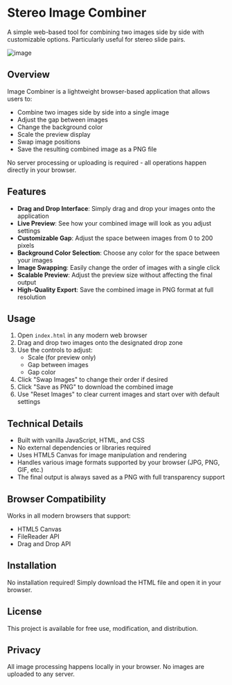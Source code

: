 # Stereo Image Combiner

A simple web-based tool for combining two images side by side with customizable options.  Particularly useful for stereo slide pairs.

![image](https://github.com/user-attachments/assets/c021a695-feec-4e55-beb0-76e0eba58692)

## Overview

Image Combiner is a lightweight browser-based application that allows users to:
- Combine two images side by side into a single image
- Adjust the gap between images
- Change the background color
- Scale the preview display
- Swap image positions
- Save the resulting combined image as a PNG file

No server processing or uploading is required - all operations happen directly in your browser.

## Features

- **Drag and Drop Interface**: Simply drag and drop your images onto the application
- **Live Preview**: See how your combined image will look as you adjust settings
- **Customizable Gap**: Adjust the space between images from 0 to 200 pixels
- **Background Color Selection**: Choose any color for the space between your images
- **Image Swapping**: Easily change the order of images with a single click
- **Scalable Preview**: Adjust the preview size without affecting the final output
- **High-Quality Export**: Save the combined image in PNG format at full resolution

## Usage

1. Open `index.html` in any modern web browser
2. Drag and drop two images onto the designated drop zone
3. Use the controls to adjust:
   - Scale (for preview only)
   - Gap between images
   - Gap color
4. Click "Swap Images" to change their order if desired
5. Click "Save as PNG" to download the combined image
6. Use "Reset Images" to clear current images and start over with default settings

## Technical Details

- Built with vanilla JavaScript, HTML, and CSS
- No external dependencies or libraries required
- Uses HTML5 Canvas for image manipulation and rendering
- Handles various image formats supported by your browser (JPG, PNG, GIF, etc.)
- The final output is always saved as a PNG with full transparency support

## Browser Compatibility

Works in all modern browsers that support:
- HTML5 Canvas
- FileReader API
- Drag and Drop API

## Installation

No installation required! Simply download the HTML file and open it in your browser.

## License

This project is available for free use, modification, and distribution.

## Privacy

All image processing happens locally in your browser. No images are uploaded to any server.
